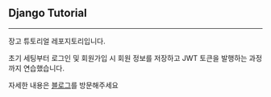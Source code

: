 ## Django Tutorial
---

장고 튜토리얼 레포지토리입니다. 

초기 세팅부터 로그인 및 회원가입 시 회원 정보를 저장하고 JWT 토큰을 발행하는 과정까지 연습했습니다.

자세한 내용은 [블로그](https://velog.io/@sangwoong/Python-First-Django-Tutorial-Review)를 방문해주세요